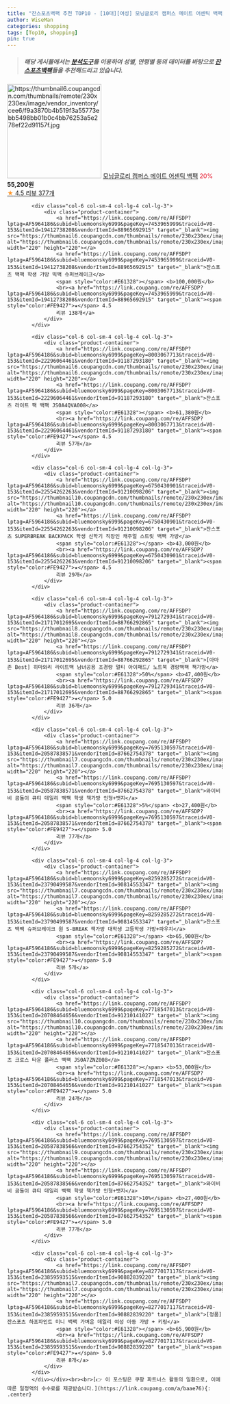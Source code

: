 ```yaml
---
title: "잔스포츠백팩 추천 TOP10 - [10대][여성] 모닝글로리 캠퍼스 메이트 어센틱 백팩"
author: WiseMan
categories: shopping
tags: [Top10, shopping]
pin: true
---
```


> ##### 해당 게시물에서는 [**분석도구**](https://itemscout.io/)를 이용하여 **성별**, **연령별** 등의 데이터를 바탕으로 [**잔스포츠백팩**](https://link.coupang.com/a/baae76)들을 추천해드리고 있습니다.
<div class="container"><div class="row">
            <div class="col-6 col-sm-4 col-lg-4 col-lg-3">
                <div class="product-container">
                    <a href="https://link.coupang.com/re/AFFSDP?lptag=AF5964186&subid=bluemoonsky6999&pageKey=6774063110&traceid=V0-153&itemId=15912731577&vendorItemId=83120217450" target="_blank"><img src="https://thumbnail6.coupangcdn.com/thumbnails/remote/230x230ex/image/vendor_inventory/cee6/f9a3870b4b519f3a55773ebb5498bb01b0c4bb76253a5e278ef22d91157f.jpg" alt="https://thumbnail6.coupangcdn.com/thumbnails/remote/230x230ex/image/vendor_inventory/cee6/f9a3870b4b519f3a55773ebb5498bb01b0c4bb76253a5e278ef22d91157f.jpg" width="220" height="220"></a>
                    <a href="https://link.coupang.com/re/AFFSDP?lptag=AF5964186&subid=bluemoonsky6999&pageKey=6774063110&traceid=V0-153&itemId=15912731577&vendorItemId=83120217450" target="_blank">모닝글로리 캠퍼스 메이트 어센틱 백팩</a>
                    <span style="color:#E61328">20%</span> <b>55,200원</b>
                    <br><a href="https://link.coupang.com/re/AFFSDP?lptag=AF5964186&subid=bluemoonsky6999&pageKey=6774063110&traceid=V0-153&itemId=15912731577&vendorItemId=83120217450" target="_blank"><span style="color:#FE9427">★</span> 4.5
                    리뷰 377개</a>
                </div>
            </div>
            
            <div class="col-6 col-sm-4 col-lg-4 col-lg-3">
                <div class="product-container">
                    <a href="https://link.coupang.com/re/AFFSDP?lptag=AF5964186&subid=bluemoonsky6999&pageKey=7453965999&traceid=V0-153&itemId=19412738208&vendorItemId=88965692915" target="_blank"><img src="https://thumbnail6.coupangcdn.com/thumbnails/remote/230x230ex/image/vendor_inventory/0bc7/93f988466f02358266af16b042a6ca4ef3a34a59433bf74530a4a5efbce4.jpg" alt="https://thumbnail6.coupangcdn.com/thumbnails/remote/230x230ex/image/vendor_inventory/0bc7/93f988466f02358266af16b042a6ca4ef3a34a59433bf74530a4a5efbce4.jpg" width="220" height="220"></a>
                    <a href="https://link.coupang.com/re/AFFSDP?lptag=AF5964186&subid=bluemoonsky6999&pageKey=7453965999&traceid=V0-153&itemId=19412738208&vendorItemId=88965692915" target="_blank">잔스포츠 백팩 학생 가방 빅백 슈퍼브레이크</a>
                    <span style="color:#E61328"></span> <b>100,000원</b>
                    <br><a href="https://link.coupang.com/re/AFFSDP?lptag=AF5964186&subid=bluemoonsky6999&pageKey=7453965999&traceid=V0-153&itemId=19412738208&vendorItemId=88965692915" target="_blank"><span style="color:#FE9427">★</span> 4.5
                    리뷰 138개</a>
                </div>
            </div>
            
            <div class="col-6 col-sm-4 col-lg-4 col-lg-3">
                <div class="product-container">
                    <a href="https://link.coupang.com/re/AFFSDP?lptag=AF5964186&subid=bluemoonsky6999&pageKey=8003067713&traceid=V0-153&itemId=22296064461&vendorItemId=91187293180" target="_blank"><img src="https://thumbnail6.coupangcdn.com/thumbnails/remote/230x230ex/image/vendor_inventory/4258/90b27abdee9a2ef4db115a1f8955acecb910b9d30ea65528c84f56e91ed9.jpg" alt="https://thumbnail6.coupangcdn.com/thumbnails/remote/230x230ex/image/vendor_inventory/4258/90b27abdee9a2ef4db115a1f8955acecb910b9d30ea65528c84f56e91ed9.jpg" width="220" height="220"></a>
                    <a href="https://link.coupang.com/re/AFFSDP?lptag=AF5964186&subid=bluemoonsky6999&pageKey=8003067713&traceid=V0-153&itemId=22296064461&vendorItemId=91187293180" target="_blank">잔스포츠 라이트 팩 백팩 JS0A4QVA008</a>
                    <span style="color:#E61328"></span> <b>61,380원</b>
                    <br><a href="https://link.coupang.com/re/AFFSDP?lptag=AF5964186&subid=bluemoonsky6999&pageKey=8003067713&traceid=V0-153&itemId=22296064461&vendorItemId=91187293180" target="_blank"><span style="color:#FE9427">★</span> 4.5
                    리뷰 57개</a>
                </div>
            </div>
            
            <div class="col-6 col-sm-4 col-lg-4 col-lg-3">
                <div class="product-container">
                    <a href="https://link.coupang.com/re/AFFSDP?lptag=AF5964186&subid=bluemoonsky6999&pageKey=6750430901&traceid=V0-153&itemId=22554262263&vendorItemId=91210098206" target="_blank"><img src="https://thumbnail10.coupangcdn.com/thumbnails/remote/230x230ex/image/vendor_inventory/aff0/e9d82927e2a18b682cbf6979d5c796e77b6580932a3c6453d75a42271978.png" alt="https://thumbnail10.coupangcdn.com/thumbnails/remote/230x230ex/image/vendor_inventory/aff0/e9d82927e2a18b682cbf6979d5c796e77b6580932a3c6453d75a42271978.png" width="220" height="220"></a>
                    <a href="https://link.coupang.com/re/AFFSDP?lptag=AF5964186&subid=bluemoonsky6999&pageKey=6750430901&traceid=V0-153&itemId=22554262263&vendorItemId=91210098206" target="_blank">잔스포츠 SUPERBREAK BACKPACK 학생 신학기 직장인 캐주얼 스트릿 백팩 가방</a>
                    <span style="color:#E61328"></span> <b>43,000원</b>
                    <br><a href="https://link.coupang.com/re/AFFSDP?lptag=AF5964186&subid=bluemoonsky6999&pageKey=6750430901&traceid=V0-153&itemId=22554262263&vendorItemId=91210098206" target="_blank"><span style="color:#FE9427">★</span> 4.5
                    리뷰 29개</a>
                </div>
            </div>
            
            <div class="col-6 col-sm-4 col-lg-4 col-lg-3">
                <div class="product-container">
                    <a href="https://link.coupang.com/re/AFFSDP?lptag=AF5964186&subid=bluemoonsky6999&pageKey=7912729341&traceid=V0-153&itemId=21717012695&vendorItemId=88766292865" target="_blank"><img src="https://thumbnail8.coupangcdn.com/thumbnails/remote/230x230ex/image/vendor_inventory/3be4/6959bdf0ea0d235ab4ffb1f862e243928090f40154b91465d36516f11859.jpg" alt="https://thumbnail8.coupangcdn.com/thumbnails/remote/230x230ex/image/vendor_inventory/3be4/6959bdf0ea0d235ab4ffb1f862e243928090f40154b91465d36516f11859.jpg" width="220" height="220"></a>
                    <a href="https://link.coupang.com/re/AFFSDP?lptag=AF5964186&subid=bluemoonsky6999&pageKey=7912729341&traceid=V0-153&itemId=21717012695&vendorItemId=88766292865" target="_blank">[아마존 Best] 히마와리 라이트백 남녀공용 초경량 멀티 아이패드/ 노트북 경량백팩 책가방</a>
                    <span style="color:#E61328">50%</span> <b>47,400원</b>
                    <br><a href="https://link.coupang.com/re/AFFSDP?lptag=AF5964186&subid=bluemoonsky6999&pageKey=7912729341&traceid=V0-153&itemId=21717012695&vendorItemId=88766292865" target="_blank"><span style="color:#FE9427">★</span> 5.0
                    리뷰 36개</a>
                </div>
            </div>
            
            <div class="col-6 col-sm-4 col-lg-4 col-lg-3">
                <div class="product-container">
                    <a href="https://link.coupang.com/re/AFFSDP?lptag=AF5964186&subid=bluemoonsky6999&pageKey=7695130597&traceid=V0-153&itemId=20587838571&vendorItemId=87662754378" target="_blank"><img src="https://thumbnail7.coupangcdn.com/thumbnails/remote/230x230ex/image/vendor_inventory/70fd/48e75a0fbd70257b80a88d57be68db12a60a2392ec831da4559bacfac055.png" alt="https://thumbnail7.coupangcdn.com/thumbnails/remote/230x230ex/image/vendor_inventory/70fd/48e75a0fbd70257b80a88d57be68db12a60a2392ec831da4559bacfac055.png" width="220" height="220"></a>
                    <a href="https://link.coupang.com/re/AFFSDP?lptag=AF5964186&subid=bluemoonsky6999&pageKey=7695130597&traceid=V0-153&itemId=20587838571&vendorItemId=87662754378" target="_blank">와이비비 곰돌이 큐티 데일리 백팩 학생 책가방 인형+뱃지</a>
                    <span style="color:#E61328">5%</span> <b>27,400원</b>
                    <br><a href="https://link.coupang.com/re/AFFSDP?lptag=AF5964186&subid=bluemoonsky6999&pageKey=7695130597&traceid=V0-153&itemId=20587838571&vendorItemId=87662754378" target="_blank"><span style="color:#FE9427">★</span> 5.0
                    리뷰 77개</a>
                </div>
            </div>
            
            <div class="col-6 col-sm-4 col-lg-4 col-lg-3">
                <div class="product-container">
                    <a href="https://link.coupang.com/re/AFFSDP?lptag=AF5964186&subid=bluemoonsky6999&pageKey=8259285272&traceid=V0-153&itemId=23790499587&vendorItemId=90814553347" target="_blank"><img src="https://thumbnail7.coupangcdn.com/thumbnails/remote/230x230ex/image/vendor_inventory/bbb3/0f5b2d36c5dfa5d7a6677feee2efd0b2d0d9830f6c9678083a249080e6cb.jpg" alt="https://thumbnail7.coupangcdn.com/thumbnails/remote/230x230ex/image/vendor_inventory/bbb3/0f5b2d36c5dfa5d7a6677feee2efd0b2d0d9830f6c9678083a249080e6cb.jpg" width="220" height="220"></a>
                    <a href="https://link.coupang.com/re/AFFSDP?lptag=AF5964186&subid=bluemoonsky6999&pageKey=8259285272&traceid=V0-153&itemId=23790499587&vendorItemId=90814553347" target="_blank">잔스포츠 백팩 슈퍼브레이크 원 S-BREAK 책가방 대학생 고등학생 가방+파우치</a>
                    <span style="color:#E61328"></span> <b>65,900원</b>
                    <br><a href="https://link.coupang.com/re/AFFSDP?lptag=AF5964186&subid=bluemoonsky6999&pageKey=8259285272&traceid=V0-153&itemId=23790499587&vendorItemId=90814553347" target="_blank"><span style="color:#FE9427">★</span> 5.0
                    리뷰 5개</a>
                </div>
            </div>
            
            <div class="col-6 col-sm-4 col-lg-4 col-lg-3">
                <div class="product-container">
                    <a href="https://link.coupang.com/re/AFFSDP?lptag=AF5964186&subid=bluemoonsky6999&pageKey=7718547013&traceid=V0-153&itemId=20708464656&vendorItemId=91210141027" target="_blank"><img src="https://thumbnail10.coupangcdn.com/thumbnails/remote/230x230ex/image/vendor_inventory/7f6e/7a822e3cbb398447121284805519e2b3428448c53f46e5e280f854ac33f1.png" alt="https://thumbnail10.coupangcdn.com/thumbnails/remote/230x230ex/image/vendor_inventory/7f6e/7a822e3cbb398447121284805519e2b3428448c53f46e5e280f854ac33f1.png" width="220" height="220"></a>
                    <a href="https://link.coupang.com/re/AFFSDP?lptag=AF5964186&subid=bluemoonsky6999&pageKey=7718547013&traceid=V0-153&itemId=20708464656&vendorItemId=91210141027" target="_blank">잔스포츠 크로스 타운 플러스 백팩 JS0A7ZNZ008</a>
                    <span style="color:#E61328"></span> <b>53,000원</b>
                    <br><a href="https://link.coupang.com/re/AFFSDP?lptag=AF5964186&subid=bluemoonsky6999&pageKey=7718547013&traceid=V0-153&itemId=20708464656&vendorItemId=91210141027" target="_blank"><span style="color:#FE9427">★</span> 5.0
                    리뷰 24개</a>
                </div>
            </div>
            
            <div class="col-6 col-sm-4 col-lg-4 col-lg-3">
                <div class="product-container">
                    <a href="https://link.coupang.com/re/AFFSDP?lptag=AF5964186&subid=bluemoonsky6999&pageKey=7695130597&traceid=V0-153&itemId=20587838566&vendorItemId=87662754352" target="_blank"><img src="https://thumbnail9.coupangcdn.com/thumbnails/remote/230x230ex/image/vendor_inventory/f720/eca3b987efaf9198a5fa947fa3e87b889b6bba43a0e785543804071dbd79.png" alt="https://thumbnail9.coupangcdn.com/thumbnails/remote/230x230ex/image/vendor_inventory/f720/eca3b987efaf9198a5fa947fa3e87b889b6bba43a0e785543804071dbd79.png" width="220" height="220"></a>
                    <a href="https://link.coupang.com/re/AFFSDP?lptag=AF5964186&subid=bluemoonsky6999&pageKey=7695130597&traceid=V0-153&itemId=20587838566&vendorItemId=87662754352" target="_blank">와이비비 곰돌이 큐티 데일리 백팩 학생 책가방 인형+뱃지</a>
                    <span style="color:#E61328">10%</span> <b>27,400원</b>
                    <br><a href="https://link.coupang.com/re/AFFSDP?lptag=AF5964186&subid=bluemoonsky6999&pageKey=7695130597&traceid=V0-153&itemId=20587838566&vendorItemId=87662754352" target="_blank"><span style="color:#FE9427">★</span> 5.0
                    리뷰 77개</a>
                </div>
            </div>
            
            <div class="col-6 col-sm-4 col-lg-4 col-lg-3">
                <div class="product-container">
                    <a href="https://link.coupang.com/re/AFFSDP?lptag=AF5964186&subid=bluemoonsky6999&pageKey=8277017117&traceid=V0-153&itemId=23859593515&vendorItemId=90882839220" target="_blank"><img src="https://thumbnail7.coupangcdn.com/thumbnails/remote/230x230ex/image/vendor_inventory/f778/29d90f78ab1806fa7204236a0346382d94a95d54c0c9824891572010c765.png" alt="https://thumbnail7.coupangcdn.com/thumbnails/remote/230x230ex/image/vendor_inventory/f778/29d90f78ab1806fa7204236a0346382d94a95d54c0c9824891572010c765.png" width="220" height="220"></a>
                    <a href="https://link.coupang.com/re/AFFSDP?lptag=AF5964186&subid=bluemoonsky6999&pageKey=8277017117&traceid=V0-153&itemId=23859593515&vendorItemId=90882839220" target="_blank">[정품] 잔스포츠 하프파인트 미니 백팩 가벼운 데일리 여성 아동 가방 + 키링</a>
                    <span style="color:#E61328"></span> <b>65,900원</b>
                    <br><a href="https://link.coupang.com/re/AFFSDP?lptag=AF5964186&subid=bluemoonsky6999&pageKey=8277017117&traceid=V0-153&itemId=23859593515&vendorItemId=90882839220" target="_blank"><span style="color:#FE9427">★</span> 5.0
                    리뷰 8개</a>
                </div>
            </div>
            </div></div><br><br>[👉 이 포스팅은 쿠팡 파트너스 활동의 일환으로, 이에 따른 일정액의 수수료를 제공받습니다.](https://link.coupang.com/a/baae76){: .center}